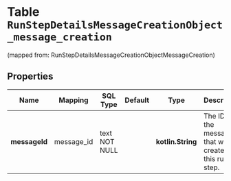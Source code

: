 
# Table `RunStepDetailsMessageCreationObject_message_creation`
(mapped from: RunStepDetailsMessageCreationObjectMessageCreation)

## Properties
Name | Mapping | SQL Type | Default | Type | Description | Notes
---- | ------- | -------- | ------- | ---- | ----------- | -----
**messageId** | message_id | text NOT NULL |  | **kotlin.String** | The ID of the message that was created by this run step. | 



